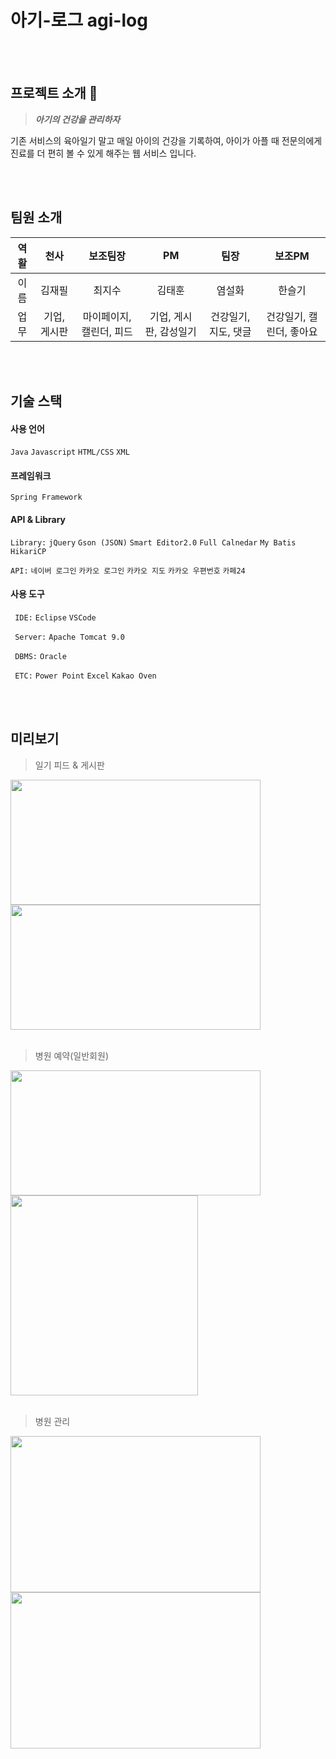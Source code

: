 # 아기-로그 agi-log

<div align="center">
</div>

<br><br>

## 프로젝트 소개 📔

> **_아기의 건강을 관리하자_**

기존 서비스의 육아일기 말고 매일 아이의 건강을 기록하여, 아이가 아플 때 전문의에게 진료를 더 편히 볼 수 있게 해주는 웹 서비스 입니다.

<br><br>

## 팀원 소개 
|역활|천사|보조팀장|PM|팀장|보조PM|
|:---:|:---:|:---:|:---:|:---:|:---:|
|이름|김재필|최지수|김태훈|염설화|한슬기|
|업무|기업, 게시판|마이페이지, 캘린더, 피드|기업, 게시판, 감성일기|건강일기, 지도, 댓글|건강일기, 캘린더, 좋아요|

<br><br>

## 기술 스택 

#### 사용 언어
`Java` `Javascript` `HTML/CSS` `XML`
#### 프레임워크
`Spring Framework`
#### API & Library
`Library:` `jQuery` `Gson (JSON)` `Smart Editor2.0` `Full Calnedar` `My Batis` `HikariCP`

`API:` `네이버 로그인` `카카오 로그인` `카카오 지도` `카카오 우편번호` `카페24`
#### 사용 도구
` IDE:` `Eclipse` `VSCode`

` Server:` `Apache Tomcat 9.0`

` DBMS:` `Oracle`

` ETC:` `Power Point` `Excel` `Kakao Oven`
<div align="center">
</div>

<br><br>

## 미리보기
> 일기 피드 & 게시판
<img src="https://user-images.githubusercontent.com/65491937/206394721-e714d74b-d5ad-4660-a15a-e16c6b1f9ee7.png"  width="400" height="200" align="left">
<img src="https://user-images.githubusercontent.com/65491937/206394760-3afca9e1-6d43-4a87-9d4d-c3b8f70c4f4a.png"  width="400" height="200" align="left">
<br clear="left"/><br>

> 병원 예약(일반회원)
<img src="https://user-images.githubusercontent.com/65491937/206394750-3c0862d4-a6e3-4a50-ad5c-5a4639b27c72.png"  width="400" height="200" align="left">
<img src="https://user-images.githubusercontent.com/65491937/206394752-355d75ab-8454-44d2-8ddc-d95bb7dba0af.png"  width="300" height="320" align="left">
<br clear="left"/><br>

> 병원 관리
<img src="https://user-images.githubusercontent.com/65491937/206394767-054c3462-b2b1-46bc-b340-1ffa1f87018d.png"  width="400" height="250" align="left">
<img src="https://user-images.githubusercontent.com/65491937/206394754-a4c258e4-1456-40ed-889f-eaeae41fd55c.png"  width="400" height="250" align="left">
<br clear="left"/>
